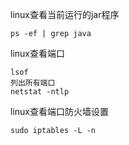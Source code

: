 linux查看当前运行的jar程序

```
ps -ef | grep java
```

linux查看端口

```
lsof
列出所有端口
netstat -ntlp
```

linux查看端口防火墙设置

```
sudo iptables -L -n
```

